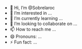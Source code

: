 - 👋 Hi, I’m @Sobrelaroc
- 👀 I’m interested in ...
- 🌱 I’m currently learning ...
- 💞️ I’m looking to collaborate on ...
- 📫 How to reach me ...
- 😄 Pronouns: ...
- ⚡ Fun fact: ...

<!---
Sobrelaroc/Sobrelaroc is a ✨ special ✨ repository because its `README.md` (this file) appears on your GitHub profile.
You can click the Preview link to take a look at your changes.
--->
